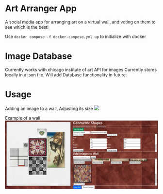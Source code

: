 # Art Arranger App #
A social media app for arranging art on a virtual wall, and voting on them to see which is the best!

Use ```docker compose -f docker-compose.yml up``` to initialize with docker

# Image Database # 
Currently works with chicago institute of art API for images
Currently stores locally in a json file. Will add Database functionality in future.

# Usage #
Adding an image to a wall, Adjusting its size
![](https://raw.githubusercontent.com/natkai2040/art-arranger-app/main/README-graphics/SearchingGateGIF.gif)

Example of a wall
![](https://raw.githubusercontent.com/natkai2040/art-arranger-app/main/README-graphics/ExampleWallGeo.PNG)
